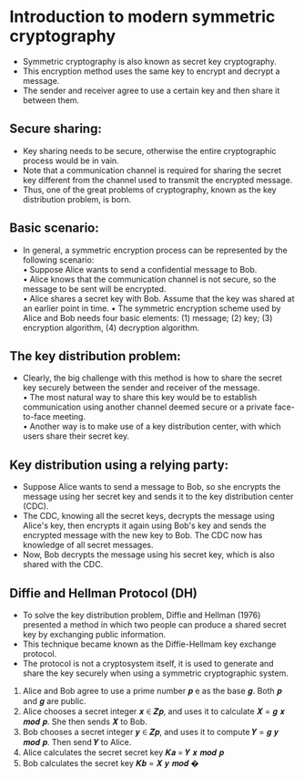# Introduction to modern symmetric cryptography

- Symmetric cryptography is also known as secret key cryptography.
- This encryption method uses the same key to encrypt and decrypt a message.
- The sender and receiver agree to use a certain key and then share it between them.

## Secure sharing:
- Key sharing needs to be secure, otherwise the entire cryptographic process would be in vain.
- Note that a communication channel is required for sharing the secret key different from the channel used to transmit the encrypted message.
- Thus, one of the great problems of cryptography, known as the key distribution problem, is born.

## Basic scenario:
- In general, a symmetric encryption process can be represented by the following scenario: <br>
• Suppose Alice wants to send a confidential message to Bob. <br>
• Alice knows that the communication channel is not secure, so the message to be sent will be encrypted. <br>
• Alice shares a secret key with Bob. Assume that the key was shared at an earlier point in time.
• The symmetric encryption scheme used by Alice and Bob needs four basic elements: (1) message; (2) key; (3) encryption algorithm, (4) decryption algorithm.

## The key distribution problem: <br>
- Clearly, the big challenge with this method is how to share the secret key securely between the sender and receiver of the message. <br>
• The most natural way to share this key would be to establish communication using another channel deemed secure or a private face-to-face meeting. <br>
• Another way is to make use of a key distribution center, with which users share their secret key.

## Key distribution using a relying party:
- Suppose Alice wants to send a message to Bob, so she encrypts the message using her secret key and sends it to the key distribution center (CDC).
- The CDC, knowing all the secret keys, decrypts the message using Alice's key, then encrypts it again using Bob's key and sends the encrypted message with the new key to Bob. The CDC now has knowledge of all secret messages.
- Now, Bob decrypts the message using his secret key, which is also shared with the CDC.

## Diffie and Hellman Protocol (DH)
- To solve the key distribution problem, Diffie and Hellman (1976) presented a method in which two people can produce a shared secret key by exchanging public information.
- This technique became known as the Diffie-Hellmam key exchange protocol.
- The protocol is not a cryptosystem itself, it is used to generate and share the key securely when using a symmetric cryptographic system.
1. Alice and Bob agree to use a prime number 𝒑 e as the base 𝒈. Both 𝒑 and 𝒈 are public.
2. Alice chooses a secret integer 𝒙 ∈ 𝒁𝒑, and uses it to calculate 𝑿 = 𝒈 𝒙 𝒎𝒐𝒅 𝒑. She then sends 𝑿 to Bob.
3. Bob chooses a secret integer 𝒚 ∈ 𝒁𝒑, and uses it to compute 𝒀 = 𝒈 𝒚 𝒎𝒐𝒅 𝒑. Then send 𝒀 to Alice.
4. Alice calculates the secret secret key 𝑲𝒂 = 𝒀 𝒙 𝒎𝒐𝒅 𝒑
5. Bob calculates the secret key 𝑲𝒃 = 𝑿 𝒚 𝒎𝒐𝒅 �














